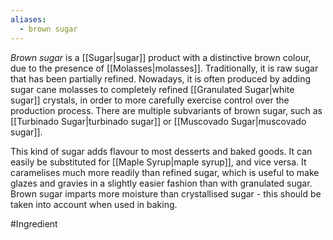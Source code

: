 ```yaml
---
aliases:
  - brown sugar
---
```

*Brown sugar* is a [[Sugar|sugar]] product with a distinctive brown colour, due to the presence of [[Molasses|molasses]]. Traditionally, it is raw sugar that has been partially refined.
Nowadays, it is often produced by adding sugar cane molasses to completely refined [[Granulated Sugar|white sugar]] crystals, in order to more carefully exercise control over the production process. 
There are multiple subvariants of brown sugar, such as [[Turbinado Sugar|turbinado sugar]] or [[Muscovado Sugar|muscovado sugar]]. 

This kind of sugar adds flavour to most desserts and baked goods. It can easily be substituted for [[Maple Syrup|maple syrup]], and vice versa.
It caramelises much more readily than refined sugar, which is useful to make glazes and gravies in a slightly easier fashion than with granulated sugar.
Brown sugar imparts more moisture than crystallised sugar - this should be taken into account when used in baking.

#Ingredient 